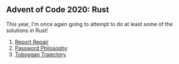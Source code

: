 ## Advent of Code 2020: Rust

This year, I'm once again going to attempt to do at least some of the solutions in Rust!

1. [Report Repair](src/day_one/)
2. [Password Philosophy](src/day_two/)
3. [Toboggan Trajectory](src/day_three/)
